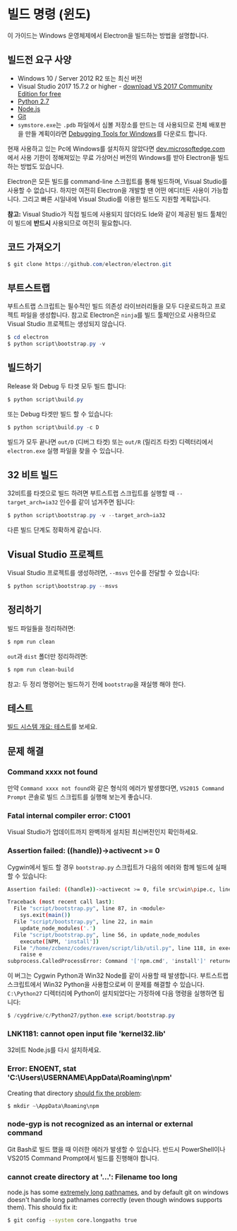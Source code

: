 # 빌드 명령 (윈도)

이 가이드는 Windows 운영체제에서 Electron을 빌드하는 방법을 설명합니다.

## 빌드전 요구 사양

* Windows 10 / Server 2012 R2 또는 최신 버전
* Visual Studio 2017 15.7.2 or higher - [download VS 2017 Community Edition for free](https://www.visualstudio.com/vs/)
* [Python 2.7](http://www.python.org/download/releases/2.7/)
* [Node.js](https://nodejs.org/download/)
* [Git](http://git-scm.com)
* `symstore.exe`는 `.pdb` 파일에서 심볼 저장소를 만드는 데 사용되므로 전체 배포판을 만들 계획이라면 [Debugging Tools for Windows](https://msdn.microsoft.com/en-us/library/windows/hardware/ff551063.aspx)를 다운로드 합니다.

현재 사용하고 있는 Pc에 Windows를 설치하지 않았다면 [dev.microsoftedge.com](https://developer.microsoft.com/en-us/microsoft-edge/tools/vms/)에서 사용 기한이 정해져있는 무료 가상머신 버전의 Windows를 받아 Electron을 빌드하는 방법도 있습니다.

Electron은 모든 빌드를 command-line 스크립트를 통해 빌드하며, Visual Studio를 사용할 수 없습니다. 하지만 여전히 Electron을 개발할 땐 어떤 에디터든 사용이 가능합니다. 그리고 빠른 시일내에 Visual Studio를 이용한 빌드도 지원할 계획입니다.

**참고:** Visual Studio가 직접 빌드에 사용되지 않더라도 Ide와 같이 제공된 빌드 툴체인이 빌드에 **반드시** 사용되므로 여전히 필요합니다.

## 코드 가져오기

```powershell
$ git clone https://github.com/electron/electron.git
```

## 부트스트랩

부트스트랩 스크립트는 필수적인 빌드 의존성 라이브러리들을 모두 다운로드하고 프로젝트 파일을 생성합니다. 참고로 Electron은 `ninja`를 빌드 툴체인으로 사용하므로 Visual Studio 프로젝트는 생성되지 않습니다.

```powershell
$ cd electron
$ python script\bootstrap.py -v
```

## 빌드하기

Release 와 Debug 두 타겟 모두 빌드 합니다:

```powershell
$ python script\build.py
```

또는 Debug 타겟만 빌드 할 수 있습니다:

```powershell
$ python script\build.py -c D
```

빌드가 모두 끝나면 `out/D` (디버그 타겟) 또는 `out/R` (릴리즈 타겟) 디렉터리에서 `electron.exe` 실행 파일을 찾을 수 있습니다.

## 32 비트 빌드

32비트를 타겟으로 빌드 하려면 부트스트랩 스크립트를 실행할 때 `--target_arch=ia32` 인수를 같이 넘겨주면 됩니다:

```powershell
$ python script\bootstrap.py -v --target_arch=ia32
```

다른 빌드 단계도 정확하게 같습니다.

## Visual Studio 프로젝트

Visual Studio 프로젝트를 생성하려면, `--msvs` 인수를 전달할 수 있습니다:

```powershell
$ python script\bootstrap.py --msvs
```

## 정리하기

빌드 파일들을 정리하려면:

```powershell
$ npm run clean
```

`out`과 `dist` 폴더만 정리하려면:

```sh
$ npm run clean-build
```

참고: 두 정리 명령어는 빌드하기 전에 `bootstrap`을 재실행 해야 한다.

## 테스트

[빌드 시스템 개요: 테스트](build-system-overview.md#tests)를 보세요.

## 문제 해결

### Command xxxx not found

만약 `Command xxxx not found`와 같은 형식의 에러가 발생했다면, `VS2015 Command Prompt` 콘솔로 빌드 스크립트를 실행해 보는게 좋습니다.

### Fatal internal compiler error: C1001

Visual Studio가 업데이트까지 완벽하게 설치된 최신버전인지 확인하세요.

### Assertion failed: ((handle))->activecnt >= 0

Cygwin에서 빌드 할 경우 `bootstrap.py` 스크립트가 다음의 에러와 함께 빌드에 실패할 수 있습니다:

```sh
Assertion failed: ((handle))->activecnt >= 0, file src\win\pipe.c, line 1430

Traceback (most recent call last):
  File "script/bootstrap.py", line 87, in <module>
    sys.exit(main())
  File "script/bootstrap.py", line 22, in main
    update_node_modules('.')
  File "script/bootstrap.py", line 56, in update_node_modules
    execute([NPM, 'install'])
  File "/home/zcbenz/codes/raven/script/lib/util.py", line 118, in execute
    raise e
subprocess.CalledProcessError: Command '['npm.cmd', 'install']' returned non-zero exit status 3
```

이 버그는 Cygwin Python과 Win32 Node를 같이 사용할 때 발생합니다. 부트스트랩 스크립트에서 Win32 Python을 사용함으로써 이 문제를 해결할 수 있습니다. `C:\Python27` 디렉터리에 Python이 설치되었다는 가정하에 다음 명령을 실행하면 됩니다:

```powershell
$ /cygdrive/c/Python27/python.exe script/bootstrap.py
```

### LNK1181: cannot open input file 'kernel32.lib'

32비트 Node.js를 다시 설치하세요.

### Error: ENOENT, stat 'C:\Users\USERNAME\AppData\Roaming\npm'

Creating that directory [should fix the problem](https://stackoverflow.com/a/25095327/102704):

```powershell
$ mkdir ~\AppData\Roaming\npm
```

### node-gyp is not recognized as an internal or external command

Git Bash로 빌드 했을 때 이러한 에러가 발생할 수 있습니다. 반드시 PowerShell이나 VS2015 Command Prompt에서 빌드를 진행해야 합니다.

### cannot create directory at '...': Filename too long

node.js has some [extremely long pathnames](https://github.com/electron/node/tree/electron/deps/npm/node_modules/libnpx/node_modules/yargs/node_modules/read-pkg-up/node_modules/read-pkg/node_modules/load-json-file/node_modules/parse-json/node_modules/error-ex/node_modules/is-arrayish), and by default git on windows doesn't handle long pathnames correctly (even though windows supports them). This should fix it:

```sh
$ git config --system core.longpaths true
```